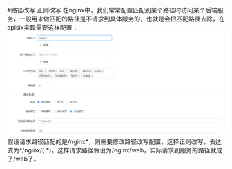 #路径改写 正则改写
在nginx中，我们常常配置匹配到某个路径时访问某个后端服务，一般用来做匹配的路径是不请求到具体服务的，也就是会把匹配路径去除，在apisix实现需要这样配置：
![img.png](../pic/img.png)
假设请求路径匹配的是/nginx*，则需要修改路径改写配置，选择正则改写，表达式为^/nginx/(.*)，这样请求路径假设为/nginx/web，实际请求到服务的路径就成了/web了。
